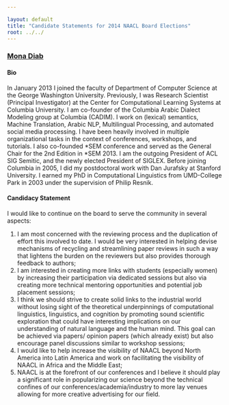 ```yaml
---

layout: default
title: "Candidate Statements for 2014 NAACL Board Elections"
root: ../../
---
```


### [Mona Diab](http://www.seas.gwu.edu/~mtdiab/)

#### Bio

In January 2013 I joined the faculty of Department of Computer Science at the George Washington University. Previously, I was Research Scientist (Principal Investigator) at the Center for Computational Learning Systems at Columbia University. I am co-founder of the Columbia Arabic Dialect Modeling group at Columbia (CADIM). I work on (lexical) semantics, Machine Translation, Arabic NLP, Multilingual Processing, and automated social media processing. I have been heavily involved in multiple organizational tasks in the context of conferences, workshops, and tutorials. I also co-founded \*SEM conference and served as the General Chair for the 2nd Edition in \*SEM 2013. I am the outgoing President of ACL SIG Semitic, and the newly elected President of SIGLEX. Before joining Columbia in 2005, I did my postdoctoral work with Dan Jurafsky at Stanford University. I earned my PhD in Computational Linguistics from UMD-College Park in 2003 under the supervision of Philip Resnik.

#### Candidacy Statement

I would like to continue on the board to serve the community in several aspects:

1. I am most concerned with the reviewing process and the duplication of effort this involved to date. I would be very interested in helping devise mechanisms of recycling and streamlining paper reviews in such a way that lightens the burden on the reviewers but also provides thorough feedback to authors;
2. I am interested in creating more links with students (especially women) by increasing their participation via dedicated sessions but also via creating more technical mentoring opportunities and potential job placement sessions;
3. I think we should strive to create solid links to the industrial world without losing sight of the theoretical underpinnings of computational linguistics, linguistics, and cognition by promoting sound scientific exploration that could have interesting implications on our understanding of natural language and the human mind. This goal can be achieved via papers/ opinion papers (which already exist) but also encourage panel discussions similar to workshop sessions;
4. I would like to help increase the visibility of NAACL beyond North America into Latin America and work on facilitating the visibility of NAACL in Africa and the Middle East;
5. NAACL is at the forefront of our conferences and I believe it should play a significant role in popularizing our science beyond the technical confines of our conferences/academia/industry to more lay venues allowing for more creative advertising for our field.
